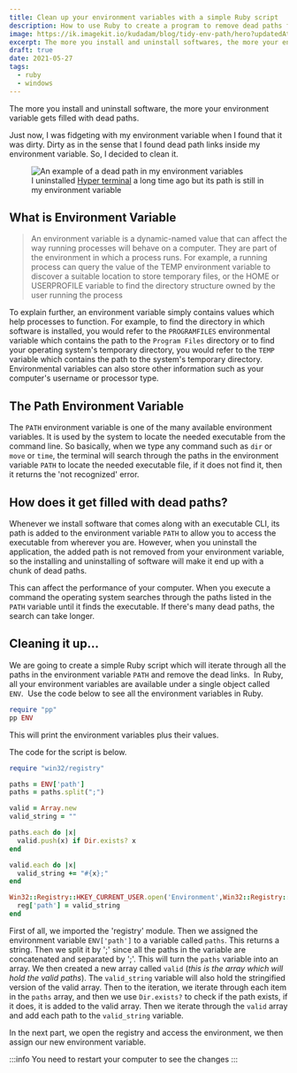 ```yaml
---
title: Clean up your environment variables with a simple Ruby script
description: How to use Ruby to create a program to remove dead paths from your environment variable
image: https://ik.imagekit.io/kudadam/blog/tidy-env-path/hero?updatedAt=1685056694143
excerpt: The more you install and uninstall softwares, the more your environment get filled with dead paths. Learn how to remove them
draft: true
date: 2021-05-27
tags:
  - ruby
  - windows
---
```


The more you install and uninstall software, the more your environment variable gets filled with dead paths.

Just now, I was fidgeting with my environment variable when I found that it was dirty. Dirty as in the sense that I found dead path links inside my environment variable. So, I decided to clean it.

<figure>
  <img src="https://ik.imagekit.io/kudadam/blog/tidy-env-path/example_of_dead_path.jpg" alt="An example of a dead path in my environment variables">
  <figcaption>I uninstalled <a href="https://hyper.is/" target="_blank">Hyper terminal</a> a long time ago but its path is still in my environment variable</figcaption>
</figure>

## What is Environment Variable

> An environment variable is a dynamic-named value that can affect the way running processes will behave on a computer. They are part of the environment in which a process runs. For example, a running process can query the value of the TEMP environment variable to discover a suitable location to store temporary files, or the HOME or USERPROFILE variable to find the directory structure owned by the user running the process

To explain further, an environment variable simply contains values which help processes to function. For example, to find the directory in which software is installed, you would refer to the `PROGRAMFILES` environmental variable which contains the path to the `Program Files` directory or to find your operating system's temporary directory, you would refer to the `TEMP` variable which contains the path to the system's temporary directory. Environmental variables can also store other information such as your computer's username or processor type.

## The Path Environment Variable

The `PATH` environment variable is one of the many available environment variables.
It is used by the system to locate the needed executable from the command line. So basically, when we type any command such as `dir` or `move` or `time`, the terminal will search through the paths in the environment variable `PATH` to locate the needed executable file, if it does not find it, then it returns the 'not recognized' error.

## How does it get filled with dead paths?

Whenever we install software that comes along with an executable CLI, its path is added to the environment variable `PATH` to allow you to access the executable from wherever you are. However, when you uninstall the application, the added path is not removed from your environment variable, so the installing and uninstalling of software will make it end up with a chunk of dead paths.

This can affect the performance of your computer. When you execute a command the operating system searches through the paths listed in the `PATH` variable until it finds the executable. If there's many dead paths, the search can take longer.

## Cleaning it up...

We are going to create a simple Ruby script which will iterate through all the paths in the environment variable `PATH` and remove the dead links. 
In Ruby, all your environment variables are available under a single object called `ENV`. 
Use the code below to see all the environment variables in Ruby.

```ruby
require "pp"
pp ENV
```

This will print the environment variables plus their values.

The code for the script is below.

```ruby
require "win32/registry"

paths = ENV['path']
paths = paths.split(";")

valid = Array.new
valid_string = ""

paths.each do |x|
  valid.push(x) if Dir.exists? x
end

valid.each do |x|
  valid_string += "#{x};"
end

Win32::Registry::HKEY_CURRENT_USER.open('Environment',Win32::Registry::KEY_WRITE) do |reg|
  reg['path'] = valid_string
end
```

First of all, we imported the 'registry' module. Then we assigned the environment variable `ENV['path']` to a variable called `paths`. This returns a string.
Then we split it by ';' since all the paths in the variable are concatenated and separated by ';'. This will turn the `paths` variable into an array.
We then created a new array called `valid` (_this is the array which will hold the valid paths_).
The `valid_string` variable will also hold the stringified version of the valid array.
Then to the iteration, we iterate through each item in the `paths` array, and then we use `Dir.exists?` to check if the path exists, if it does, it is added to the valid array.
Then we iterate through the `valid` array and add each path to the `valid_string` variable.

In the next part, we open the registry and access the environment, we then assign our new environment variable.

:::info
You need to restart your computer to see the changes
:::
